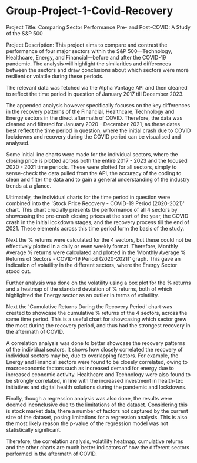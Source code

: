 # Group-Project-1-Covid-Recovery
Project Title: Comparing Sector Performance Pre- and Post-COVID: A Study of the S&P 500

Project Description:
This project aims to compare and contrast the performance of four major sectors within the S&P 500—Technology, Healthcare, Energy, and Financial—before and after the COVID-19 pandemic. The analysis will highlight the similarities and differences between the sectors and draw conclusions about which sectors were more resilient or volatile during these periods. 

The relevant data was fetched via the Alpha Vantage API and then cleaned to reflect the time period in question of January 2017 till December 2023.

The appended analysis however specifically focuses on the key differences in the recovery patterns of the Financial, Healthcare, Technology and Energy sectors in the direct aftermath of COVID. Therefore, the data was cleaned and filtered for January 2020 - December 2021, as these dates best reflect the time period in question, where the initial crash due to COVID lockdowns and recovery during the COVID period can be visualised and analysed.

Some initial line charts were made for the individual sectors, where the closing price is plotted across both the entire 2017 - 2023 and the focused 2020 - 2021 time periods. These were plotted for all sectors, simply to sense-check the data pulled from the API, the accuracy of the coding to clean and filter the data and to gain a general understanding of the industry trends at a glance.

Ultimately, the individual charts for the time period in question were combined into the 'Stock Price Recovery - COVID-19 Period (2020-2021)' chart. This chart crucially presents the performance of all 4 sectors by showcasing the pre-crash closing prices at the start of the year, the COVID crash in the initial lockdown stages, and the recovery process till the end of 2021. These elements across this time period form the basis of the study.

Next the % returns were calculated for the 4 sectors, but these could not be effectively plotted in a daily or even weekly format. Therefore, Monthly Average % returns were calculated and plotted in the 'Monthly Average % Returns of Sectors - COVID-19 Period (2020-2021)' graph. This gave an indication of volatility in the different sectors, where the Energy Sector stood out.

Further analysis was done on the volatility using a box plot for the % returns and a heatmap of the standard deviation of % returns, both of which highlighted the Energy sector as an outlier in terms of volatility.

Next the 'Cumulative Returns During the Recovery Period' chart was created to showcase the cumulative % returns of the 4 sectors, across the same time period. This is a useful chart for showcasing which sector grew the most during the recovery period, and thus had the strongest recovery in the aftermath of COVID.

A correlation analysis was done to better showcase the recovery patterns of the individual sectors. It shows how closely correlated the recovery of individual sectors may be, due to overlapping factors. For example, the Energy and Financial sectors were found to be closely correlated, owing to macroeconomic factors such as increased demand for energy due to increased economic activity. Healthcare and Technology were also found to be strongly correlated, in line with the increased investment in health-tec initiatives and digital health solutions during the pandemic and lockdowns.

Finally, though a regression analysis was also done, the results were deemed inconclusive due to the limitations of the dataset. Considering this is stock market data, there a number of factors not captured by the current size of the dataset, posing limitations for a regression analysis. This is also the most likely reason the p-value of the regression model was not statistically significant.

Therefore, the correlation analysis, volatility heatmap, cumulative returns and the other charts are much better indicators of how the different sectors performed in the aftermath of COVID.
